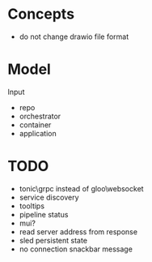 # Concepts

- do not change drawio file format

# Model

Input
- repo
- orchestrator
- container
- application

# TODO

- tonic\grpc instead of gloo\websocket
- service discovery
- tooltips
- pipeline status
- mui?
- read server address from response
- sled persistent state
- no connection snackbar message
